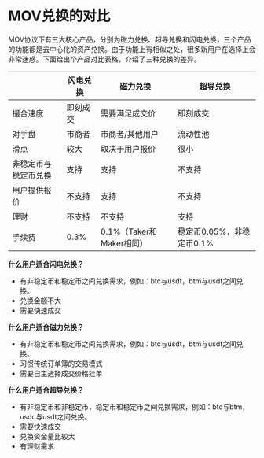 # MOV兑换的对比

MOV协议下有三大核心产品，分别为磁力兑换、超导兑换和闪电兑换，三个产品的功能都是去中心化的资产兑换。由于功能上有相似之处，很多新用户在选择上会非常迷惑。下面给出个产品对比表格，介绍了三种兑换的差异。

|                      | 闪电兑换 | 磁力兑换                 | 超导兑换                  |
| -------------------- | -------- | ------------------------ | ------------------------- |
| 撮合速度             | 即刻成交 | 需要满足成交价           | 即刻成交                  |
| 对手盘               | 市商者   | 市商者/其他用户          | 流动性池                  |
| 滑点                 | 较大     | 取决于用户报价           | 很小                      |
| 非稳定币与稳定币兑换 | 支持     | 支持                     | 不支持                    |
| 用户提供报价         | 不支持   | 支持                     | 不支持                    |
| 理财                 | 不支持   | 不支持                   | 支持                      |
| 手续费               | 0.3%     | 0.1%（Taker和Maker相同） | 稳定币0.05%，非稳定币0.1% |

**什么用户适合闪电兑换？** 

- 有非稳定币和稳定币之间兑换需求，例如：btc与usdt，btm与usdt之间兑换。
- 兑换金额不大
- 需要快速成交

**什么用户适合磁力兑换？**

- 有非稳定币和稳定币之间兑换需求，例如：btc与usdt，btm与usdt之间兑换。
- 习惯传统订单簿的交易模式
- 需要自主选择成交价格挂单

**什么用户适合超导兑换？**

- 有非稳定币和非稳定币，稳定币和稳定币之间兑换需求，例如：btc与btm，usdc与usdt之间兑换。
- 需要快速成交
- 兑换资金量比较大
- 有理财需求